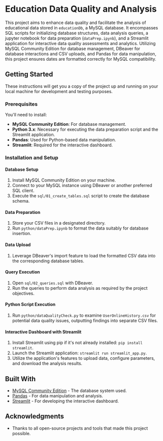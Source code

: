 # Education Data Quality and Analysis

This project aims to enhance data quality and facilitate the analysis of educational data stored in `educationDb`, a MySQL database. It encompasses SQL scripts for initializing database structures, data analysis queries, a jupyter notebook for data preparation (`dataPrep.ipynb`), and a Streamlit application for interactive data quality assessments and analytics. Utilizing MySQL Community Edition for database management, DBeaver for database interactions and CSV uploads, and Pandas for data manipulation, this project ensures dates are formatted correctly for MySQL compatibility.

## Getting Started

These instructions will get you a copy of the project up and running on your local machine for development and testing purposes.

### Prerequisites

You'll need to install:

-   **MySQL Community Edition**: For database management.
-   **Python 3.x**: Necessary for executing the data preparation script and the Streamlit application.
-   **Pandas**: Used for Python-based data manipulation.
-   **Streamlit**: Required for the interactive dashboard. 

### Installation and Setup

#### Database Setup

1. Install MySQL Community Edition on your machine.
2. Connect to your MySQL instance using DBeaver or another preferred SQL client.
3. Execute the `sql/01_create_tables.sql` script to create the database schema.

#### Data Preparation

1. Store your CSV files in a designated directory.
2. Run `python/dataPrep.ipynb` to format the data suitably for database insertion.

#### Data Upload

1. Leverage DBeaver's import feature to load the formatted CSV data into the corresponding database tables.

#### Query Execution

1. Open `sql/02_queries.sql` with DBeaver.
2. Run the queries to perform data analysis as required by the project objectives.

#### Python Script Execution

1. Run `python/dataQualityCheck.py` to examine `UserOnlineHistory.csv` for potential data quality issues, outputting findings into separate CSV files.

#### Interactive Dashboard with Streamlit

1. Install Streamlit using pip if it's not already installed: `pip install streamlit`.
2. Launch the Streamlit application: `streamlit run streamlit_app.py`.
3. Utilize the application's features to upload data, configure parameters, and download the analysis results.

## Built With

-   [MySQL Community Edition](https://www.mysql.com/products/community/) - The database system used.
-   [Pandas](https://pandas.pydata.org/) - For data manipulation and analysis.
-   [Streamlit](https://streamlit.io/) - For developing the interactive dashboard.

## Acknowledgments

-   Thanks to all open-source projects and tools that made this project possible.
